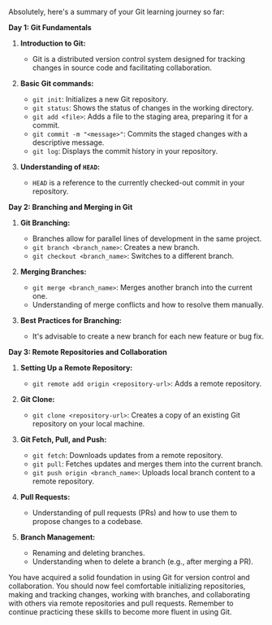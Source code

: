 Absolutely, here's a summary of your Git learning journey so far:

**Day 1: Git Fundamentals**

1. **Introduction to Git:**
   - Git is a distributed version control system designed for tracking changes in source code and facilitating collaboration.

2. **Basic Git commands:**
   - `git init`: Initializes a new Git repository.
   - `git status`: Shows the status of changes in the working directory.
   - `git add <file>`: Adds a file to the staging area, preparing it for a commit.
   - `git commit -m "<message>"`: Commits the staged changes with a descriptive message.
   - `git log`: Displays the commit history in your repository.

3. **Understanding of `HEAD`:**
   - `HEAD` is a reference to the currently checked-out commit in your repository.

**Day 2: Branching and Merging in Git**

1. **Git Branching:**
   - Branches allow for parallel lines of development in the same project.
   - `git branch <branch_name>`: Creates a new branch.
   - `git checkout <branch_name>`: Switches to a different branch.

2. **Merging Branches:**
   - `git merge <branch_name>`: Merges another branch into the current one.
   - Understanding of merge conflicts and how to resolve them manually.

3. **Best Practices for Branching:**
   - It's advisable to create a new branch for each new feature or bug fix.

**Day 3: Remote Repositories and Collaboration**

1. **Setting Up a Remote Repository:**
   - `git remote add origin <repository-url>`: Adds a remote repository.

2. **Git Clone:**
   - `git clone <repository-url>`: Creates a copy of an existing Git repository on your local machine.

3. **Git Fetch, Pull, and Push:**
   - `git fetch`: Downloads updates from a remote repository.
   - `git pull`: Fetches updates and merges them into the current branch.
   - `git push origin <branch_name>`: Uploads local branch content to a remote repository.

4. **Pull Requests:**
   - Understanding of pull requests (PRs) and how to use them to propose changes to a codebase.

5. **Branch Management:**
   - Renaming and deleting branches.
   - Understanding when to delete a branch (e.g., after merging a PR).

You have acquired a solid foundation in using Git for version control and collaboration. You should now feel comfortable initializing repositories, making and tracking changes, working with branches, and collaborating with others via remote repositories and pull requests. Remember to continue practicing these skills to become more fluent in using Git.